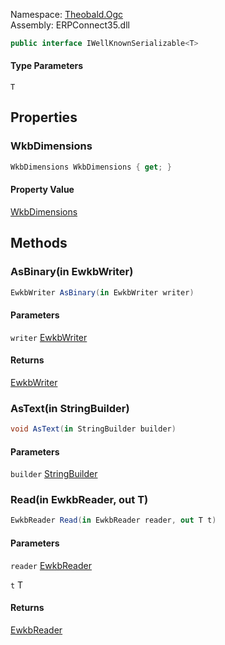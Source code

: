 
Namespace: [Theobald.Ogc](index.md)  
Assembly: ERPConnect35.dll  

```csharp
public interface IWellKnownSerializable<T>
```

#### Type Parameters

`T` 

## Properties

### <a id="Theobald_Ogc_IWellKnownSerializable_1_WkbDimensions"></a> WkbDimensions

```csharp
WkbDimensions WkbDimensions { get; }
```

#### Property Value

 [WkbDimensions](Theobald.Ogc.WkbDimensions.md)

## Methods

### <a id="Theobald_Ogc_IWellKnownSerializable_1_AsBinary_Theobald_Ogc_EwkbWriter__"></a> AsBinary\(in EwkbWriter\)

```csharp
EwkbWriter AsBinary(in EwkbWriter writer)
```

#### Parameters

`writer` [EwkbWriter](Theobald.Ogc.EwkbWriter.md)

#### Returns

 [EwkbWriter](Theobald.Ogc.EwkbWriter.md)

### <a id="Theobald_Ogc_IWellKnownSerializable_1_AsText_System_Text_StringBuilder__"></a> AsText\(in StringBuilder\)

```csharp
void AsText(in StringBuilder builder)
```

#### Parameters

`builder` [StringBuilder](https://learn.microsoft.com/dotnet/api/system.text.stringbuilder)

### <a id="Theobald_Ogc_IWellKnownSerializable_1_Read_Theobald_Ogc_EwkbReader___0__"></a> Read\(in EwkbReader, out T\)

```csharp
EwkbReader Read(in EwkbReader reader, out T t)
```

#### Parameters

`reader` [EwkbReader](Theobald.Ogc.EwkbReader.md)

`t` T

#### Returns

 [EwkbReader](Theobald.Ogc.EwkbReader.md)

